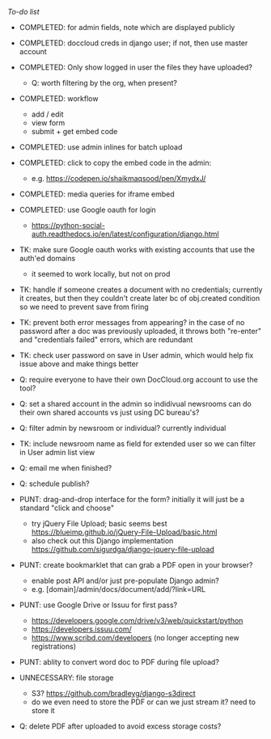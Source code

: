 *To-do list*
* COMPLETED: for admin fields, note which are displayed publicly 

* COMPLETED: doccloud creds in django user; if not, then use master account 
	
* COMPLETED: Only show logged in user the files they have uploaded?
	* Q: worth filtering by the org, when present?

* COMPLETED: workflow
	* add / edit
	* view form
	* submit + get embed code

* COMPLETED: use admin inlines for batch upload

* COMPLETED: click to copy the embed code in the admin:
	* e.g. https://codepen.io/shaikmaqsood/pen/XmydxJ/

* COMPLETED: media queries for iframe embed

* COMPLETED: use Google oauth for login
	* https://python-social-auth.readthedocs.io/en/latest/configuration/django.html

* TK: make sure Google oauth works with existing accounts that use the auth'ed domains
	* it seemed to work locally, but not on prod

* TK: handle if someone creates a document with no credentials; currently it creates, but then they couldn't create later bc of obj.created condition so we need to prevent save from firing

* TK: prevent both error messages from appearing? in the case of no password after a doc was previously uploaded, it throws both "re-enter" and "credentials failed" errors, which are redundant

* TK: check user password on save in User admin, which would help fix issue above and make things better

* Q: require everyone to have their own DocCloud.org account to use the tool? 

* Q: set a shared account in the admin so indidivual newsrooms can do their own shared accounts vs just using DC bureau's?

* Q: filter admin by newsroom or individual? currently individual

* TK: include newsroom name as field for extended user so we can filter in User admin list view

* Q: email me when finished?

* Q: schedule publish?

* PUNT: drag-and-drop interface for the form? initially it will just be a standard "click and choose"
	* try jQuery File Upload; basic seems best https://blueimp.github.io/jQuery-File-Upload/basic.html
	* also check out this Django implementation https://github.com/sigurdga/django-jquery-file-upload

* PUNT: create bookmarklet that can grab a PDF open in your browser?
	* enable post API and/or just pre-populate Django admin?
	* e.g. [domain]/admin/docs/document/add/?link=URL

* PUNT: use Google Drive or Issuu for first pass?
	* https://developers.google.com/drive/v3/web/quickstart/python
	* https://developers.issuu.com/
	* https://www.scribd.com/developers (no longer accepting new registrations)

* PUNT: ablity to convert word doc to PDF during file upload?

* UNNECESSARY: file storage
	* S3? https://github.com/bradleyg/django-s3direct
	* do we even need to store the PDF or can we just stream it? need to store it

* Q: delete PDF after uploaded to avoid excess storage costs?